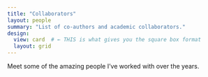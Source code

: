 ```yaml
---
title: "Collaborators"
layout: people
summary: "List of co-authors and academic collaborators."
design:
  view: card  # ← THIS is what gives you the square box format
  layout: grid
---
```


Meet some of the amazing people I’ve worked with over the years.
